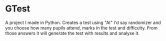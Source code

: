 # GTest
A project I made in Python.
Creates a test using "AI" I'd say randomizer and you choose how many pupils attend, marks in the test and difficulty. From those answers it will generate the test with results and analyse it. 
